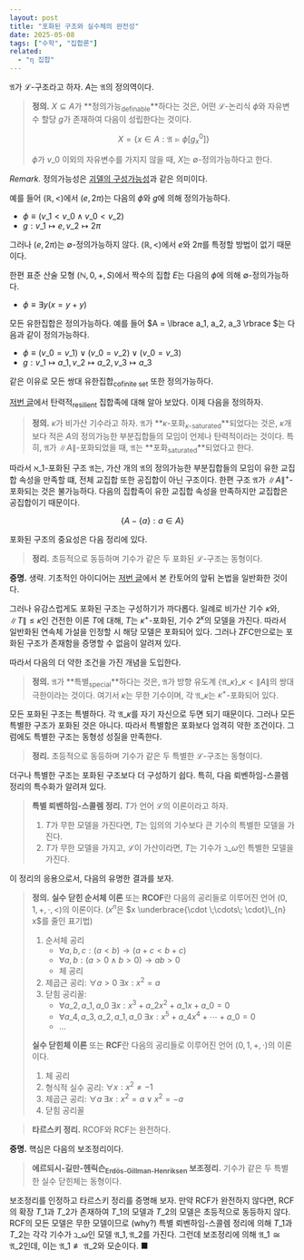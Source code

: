 ```yaml
---
layout: post
title: "포화된 구조와 실수체의 완전성"
date: 2025-05-08
tags: ["수학", "집합론"]
related:
  - "η 집합"
---
```


$\mathfrak{A}$가 $\mathcal{L}$-구조라고 하자. $A$는 $\mathfrak{A}$의 정의역이다.

> **정의.** $X \subseteq A$가 **정의가능<sub>definable</sub>**하다는 것은, 어떤 $\mathcal{L}$-논리식 $\phi$와 자유변수 할당 $g$가 존재하여 다음이 성립한다는 것이다.
>
> $$X = \{ x \in A : \mathfrak{A} \vDash \phi[g^0_x] \}$$
>
> $\phi$가 $v\_0$ 이외의 자유변수를 가지지 않을 때, $X$는 $\emptyset$-정의가능하다고 한다.

_Remark._ 정의가능성은 [괴델의 구성가능성](https://dimenerno.github.io/2024/12/11/VL-axiom/)과 같은 의미이다.

예를 들어 $(\mathbb{R}, <)$에서 $(e, 2\pi)$는 다음의 $\phi$와 $g$에 의해 정의가능하다.

- $\phi \equiv (v\_1 < v\_0 \land v\_0 < v\_2)$
- $g: v\_1 \mapsto e, v\_2 \mapsto 2\pi$

그러나 $(e, 2\pi)$는 $\emptyset$-정의가능하지 않다. $(\mathbb{R}, <)$에서 $e$와 $2\pi$를 특정할 방법이 없기 때문이다.

한편 표준 산술 모형 $(\mathbb{N}, 0, +, S)$에서 짝수의 집합 $E$는 다음의 $\phi$에 의해 $\emptyset$-정의가능하다.

- $\phi \equiv \exists y (x = y + y)$

모든 유한집합은 정의가능하다. 예를 들어 $A = \lbrace a_1, a_2, a_3 \rbrace $는 다음과 같이 정의가능하다.

- $\phi \equiv (v\_0 = v\_1) \lor (v\_0 = v\_2) \lor (v\_0 = v\_3)$
- $g: v\_1 \mapsto a\_1, v\_2 \mapsto a\_2, v\_3 \mapsto a\_3$

같은 이유로 모든 쌍대 유한집합<sub>cofinite set</sub> 또한 정의가능하다.

[저번 글](https://dimenerno.github.io/2025/05/08/resiliency/)에서 탄력적<sub>resilient</sub> 집합족에 대해 알아 보았다. 이제 다음을 정의하자.

> **정의.** $\kappa$가 비가산 기수라고 하자. $\mathfrak{A}$가 **$\kappa$-포화<sub>$\kappa$-saturated</sub>**되었다는 것은, $\kappa$개보다 적은 $A$의 정의가능한 부분집합들의 모임이 언제나 탄력적이라는 것이다. 특히, $\mathfrak{A}$가 $\|A\|$-포화되었을 때, $\mathfrak{A}$는 **포화<sub>saturated</sub>**되었다고 한다.

따라서 $\aleph\_1$-포화된 구조 $\mathfrak{A}$는, 가산 개의 $\mathfrak{A}$의 정의가능한 부분집합들의 모임이 유한 교집합 속성을 만족할 떄, 전체 교집합 또한 공집합이 아닌 구조이다. 한편 구조 $\mathfrak{A}$가 $\|A\|^+$-포화되는 것은 불가능하다. 다음의 집합족이 유한 교집합 속성을 만족하지만 교집합은 공집합이기 때문이다.

$$
\Big\{ A - \{ a \} : a \in A \Big\}
$$

포화된 구조의 중요성은 다음 정리에 있다.

> **정리.** 초등적으로 동등하며 기수가 같은 두 포화된 $\mathcal{L}$-구조는 동형이다.

**증명.** 생략. 기초적인 아이디어는 [저번 글](https://dimenerno.github.io/2025/05/08/resiliency/)에서 본 칸토어의 앞뒤 논법을 일반화한 것이다.

그러나 유감스럽게도 포화된 구조는 구성하기가 까다롭다. 일례로 비가산 기수 $\kappa$와, $\|T\| \leq \kappa$인 건전한 이론 $T$에 대해, $T$는 $\kappa^+$-포화된, 기수 $2^\kappa$의 모델을 가진다. 따라서 일반화된 연속체 가설을 인정할 시 해당 모델은 포화되어 있다. 그러나 ZFC만으로는 포화된 구조가 존재함을 증명할 수 없음이 알려져 있다.

따라서 다음의 더 약한 조건을 가진 개념을 도입한다.

> **정의.** $\mathfrak{A}$가 **특별<sub>special</sub>**하다는 것은, $\mathfrak{A}$가 방향 유도계 $\lbrace  \mathfrak{A}\_\kappa \rbrace \_{\kappa < \|A\|}$의 쌍대 극한이라는 것이다. 여기서 $\kappa$는 무한 기수이며, 각 $\mathfrak{A}\_\kappa$는 $\kappa^+$-포화되어 있다.

모든 포화된 구조는 특별하다. 각 $\mathfrak{A}\_\kappa$를 자기 자신으로 두면 되기 때문이다. 그러나 모든 특별한 구조가 포화된 것은 아니다. 따라서 특별함은 포화보다 엄격히 약한 조건이다. 그럼에도 특별한 구조는 동형성 성질을 만족한다.

> **정리.** 초등적으로 동등하며 기수가 같은 두 특별한 $\mathcal{L}$-구조는 동형이다.

더구나 특별한 구조는 포화된 구조보다 더 구성하기 쉽다. 특히, 다음 뢰벤하임-스콜렘 정리의 특수화가 알려져 있다.

> **특별 뢰벤하임-스콜렘 정리.** $T$가 언어 $\mathcal{L}$의 이론이라고 하자.
>
> 1. $T$가 무한 모델을 가진다면, $T$는 임의의 기수보다 큰 기수의 특별한 모델을 가진다.
> 2. $T$가 무한 모델을 가지고, $\mathcal{L}$이 가산이라면, $T$는 기수가 $\beth\_\omega$인 특별한 모델을 가진다.

이 정리의 응용으로서, 다음의 유명한 결과를 보자.

> **정의.** **실수 닫힌 순서체 이론** 또는 **RCOF**란 다음의 공리들로 이루어진 언어 $(0, 1, +, \cdot, <)$의 이론이다. ($x^n$은 $x \underbrace{\cdot \;\cdots\; \cdot}\_{n} x$를 줄인 표기법)
>
> 1. 순서체 공리
>    - $\forall a, b, c : (a < b) \rightarrow (a + c < b + c)$
>    - $\forall a, b : (a > 0 \land b > 0) \rightarrow ab > 0$
>    - 체 공리
> 2. 제곱근 공리: $\forall a > 0 \; \exists x : x^2 = a$
> 3. 닫힘 공리꼴:
>    - $\forall a\_2, a\_1, a\_0 \; \exists x :x^3 + a\_2x^2 + a\_1x + a\_0 = 0$
>    - $\forall a\_4, a\_3, a\_2, a\_1, a\_0\; \exists x : x^5 + a\_4x^4 + \cdots + a\_0 = 0$
>    - ...
>
> **실수 닫힌체 이론** 또는 **RCF**란 다음의 공리들로 이루어진 언어 $(0, 1, +, \cdot)$의 이론이다.
>
> 1. 체 공리
> 2. 형식적 실수 공리: $\forall x : x^2 \neq -1$
> 3. 제곱근 공리: $\forall a \; \exists x : x^2 = a \lor x^2 = -a$
> 4. 닫힘 공리꼴

> **타르스키 정리.** RCOF와 RCF는 완전하다.

**증명.** 핵심은 다음의 보조정리이다.

> **에르되시-길만-헨릭슨<sub>Erdös-Gillman-Henriksen</sub> 보조정리.** 기수가 같은 두 특별한 실수 닫힌체는 동형이다.

보조정리를 인정하고 타르스키 정리를 증명해 보자. 만약 RCF가 완전하지 않다면, RCF의 확장 $T\_1$과 $T\_2$가 존재하여 $T\_1$의 모델과 $T\_2$의 모델은 초등적으로 동등하지 않다. RCF의 모든 모델은 무한 모델이므로 (why?) 특별 뢰벤하임-스콜렘 정리에 의해 $T\_1$과 $T\_2$는 각각 기수가 $\beth\_\omega$인 모델 $\mathfrak{A}\_1, \mathfrak{A}\_2$를 가진다. 그런데 보조정리에 의해 $\mathfrak{A}\_1 \cong \mathfrak{A}\_2$인데, 이는 $\mathfrak{A}\_1 \not\equiv \mathfrak{A}\_2$와 모순이다. ■
